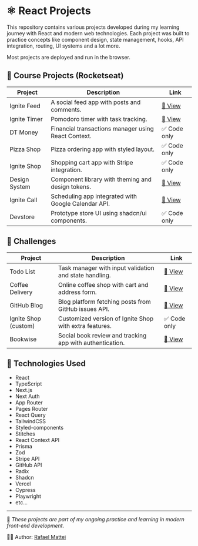 # ⚛️ React Projects

This repository contains various projects developed during my learning journey with React and modern web technologies. Each project was built to practice concepts like component design, state management, hooks, API integration, routing, UI systems and a lot more.

Most projects are deployed and run in the browser.

## 📘 Course Projects (Rocketseat)

| Project           | Description                                                  | Link                                                               |
|-------------------|--------------------------------------------------------------|--------------------------------------------------------------------|
| Ignite Feed       | A social feed app with posts and comments.                   | [🔗 View](https://ignitefeed.rafaelmattei.com.br)                  |
| Ignite Timer      | Pomodoro timer with task tracking.                            | [🔗 View](https://ignitetimer.rafaelmattei.com.br)                 |
| DT Money          | Financial transactions manager using React Context.          | ✅ Code only                                            |
| Pizza Shop        | Pizza ordering app with styled layout.                        | ✅ Code only                                            |
| Ignite Shop       | Shopping cart app with Stripe integration.                    | ✅ Code only                                            |
| Design System     | Component library with theming and design tokens.             | [🔗 View](https://rafaelrmattei.github.io/06-design-system/)       |
| Ignite Call       | Scheduling app integrated with Google Calendar API.           | [🔗 View](https://07-ignite-call-azure.vercel.app)                 |
| Devstore          | Prototype store UI using shadcn/ui components.                | ✅ Code only                                            |

## 🚀 Challenges

| Project           | Description                                                  | Link                                                               |
|-------------------|--------------------------------------------------------------|--------------------------------------------------------------------|
| Todo List         | Task manager with input validation and state handling.        | [🔗 View](https://todolist.rafaelmattei.com.br)                    |
| Coffee Delivery   | Online coffee shop with cart and address form.                | [🔗 View](https://coffeedelivery.rafaelmattei.com.br)              |
| GitHub Blog       | Blog platform fetching posts from GitHub issues API.          | [🔗 View](https://githubblog.rafaelmattei.com.br)                  |
| Ignite Shop (custom) | Customized version of Ignite Shop with extra features.       | ✅ Code only                                            |
| Bookwise          | Social book review and tracking app with authentication.      | [🔗 View](https://05-bookwise.vercel.app)                          |

## 🚀 Technologies Used

- React  
- TypeScript  
- Next.js
- Next Auth
- App Router
- Pages Router
- React Query
- TailwindCSS  
- Styled-components  
- Stitches
- React Context API  
- Prisma  
- Zod
- Stripe API  
- GitHub API
- Radix
- Shadcn
- Vercel
- Cypress
- Playwright
- etc...

---

📌 *These projects are part of my ongoing practice and learning in modern front-end development.*

👨‍💻 Author: [Rafael Mattei](https://github.com/rafaelrmattei)
